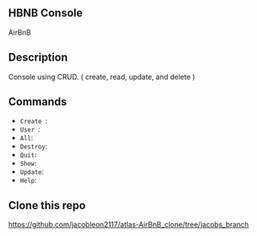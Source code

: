 <h2 algin="center">HBNB Console</h2>

AirBnB

## Description

Console using CRUD. ( create, read, update, and delete )

## Commands 

- `Create `: <i></i>
- `User `: <i></i>
- ` All `: <i></i>
- ` Destroy `: <i></i>
- ` Quit `: <i></i>
- ` Show `: <i></i>
- ` Update `: <i></i>
- ` Help `: <i></i>


## Clone this repo

https://github.com/jacobleon2117/atlas-AirBnB_clone/tree/jacobs_branch

